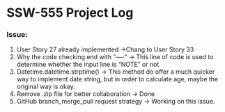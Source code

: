 # SSW-555 Project Log
### Issue:
1. User Story 27 already implemented
->Chang to User Story 33
2. Why the code checking end with “—-“
-> This line of code is used to determine whether the input line is “NOTE” or not
3. Datetime.datetime.strptime()
-> This method do offer a much quicker way to implement date string, but in order to calculate age, maybe the original way is okay.
4. Remove .zip file for better collaboration
-> Done
5. GitHub branch_merge_pull request strategy
-> Working on this issue.
